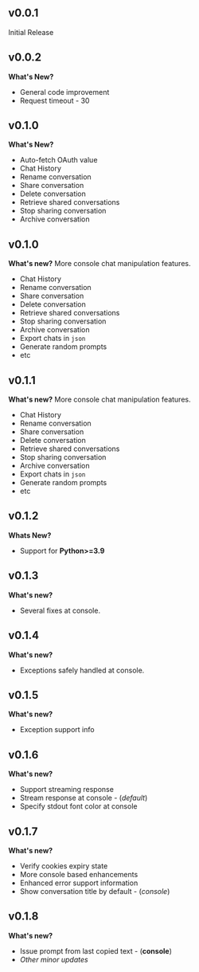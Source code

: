 ## v0.0.1

Initial Release

## v0.0.2

**What's New?**

- General code improvement
- Request timeout - 30

## v0.1.0

**What's New?**

- Auto-fetch OAuth value
- Chat History 
- Rename conversation
- Share conversation
- Delete conversation
- Retrieve shared conversations
- Stop sharing conversation
- Archive conversation

## v0.1.0

**What's new?**
More console chat manipulation features.
 - Chat History 
 - Rename conversation
 - Share conversation
 - Delete conversation
 - Retrieve shared conversations
 - Stop sharing conversation
 - Archive conversation
 - Export chats in `json`
 - Generate random prompts
-  etc

## v0.1.1

**What's new?**
More console chat manipulation features.
 - Chat History 
 - Rename conversation
 - Share conversation
 - Delete conversation
 - Retrieve shared conversations
 - Stop sharing conversation
 - Archive conversation
 - Export chats in `json`
 - Generate random prompts
-  etc

## v0.1.2

**Whats New?**
- Support for **Python>=3.9**

## v0.1.3

**What's new?**
- Several fixes at console.

## v0.1.4

**What's new?**
- Exceptions safely handled at console.

## v0.1.5

**What's new?**
- Exception support info

## v0.1.6

**What's new?**
- Support streaming response
- Stream response at console - (*default*)
- Specify stdout font color at console

## v0.1.7

**What's new?**
- Verify cookies expiry state
- More console based enhancements
- Enhanced error support information
- Show conversation title by default - (*console*)

## v0.1.8

**What's new?**
- Issue prompt from last copied text - (**console**)
- *Other minor updates*